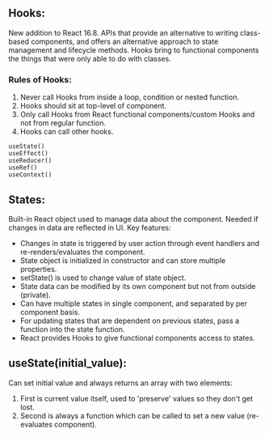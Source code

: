 ## Hooks:
New addition to React 16.8. APIs that provide an alternative to writing class-based components, and offers an alternative approach to state management and lifecycle methods. Hooks bring to functional 
components the things that were only able to do with classes. 

### Rules of Hooks:
1) Never call Hooks from inside a loop, condition or nested function.
2) Hooks should sit at top-level of component.
3) Only call Hooks from React functional components/custom Hooks and not from regular function.
4) Hooks can call other hooks.

```
useState()
useEffect()
useReducer()
useRef()
useContext()

```

## States:
Built-in React object used to manage data about the component. Needed if changes in data are reflected in UI. Key features:
- Changes in state is triggered by user action through event handlers and re-renders/evaluates the component.
- State object is initialized in constructor and can store multiple properties.
- setState() is used to change value of state object.
- State data can be modified by its own component but not from outside (private).
- Can have multiple states in single component, and separated by per component basis.
- For updating states that are dependent on previous states, pass a function into the state function.
- React provides Hooks to give functional components access to states.

## useState(initial_value):
Can set initial value and always returns an array with two elements:
1) First is current value itself, used to 'preserve' values so they don't get lost.
2) Second is always a function which can be called to set a new value (re-evaluates component).
